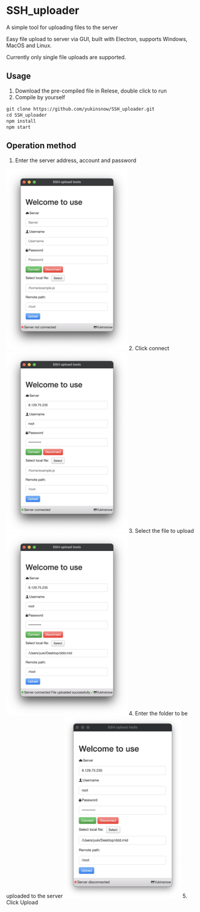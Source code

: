 # SSH_uploader
 A simple tool for uploading files to the server

Easy file upload to server via GUI, built with Electron, supports Windows, MacOS and Linux.

Currently only single file uploads are supported.

## Usage

1. Download the pre-compiled file in Relese, double click to run
2. Compile by yourself
```
git clone https://github.com/yukinsnow/SSH_uploader.git
cd SSH_uploader
npm install
npm start
```

## Operation method

1. Enter the server address, account and password
<img src='https://github.com/yukinsnow/SSH_uploader/blob/main/img/1.png?raw=true' height='480'/>
2. Click connect
<img src='https://github.com/yukinsnow/SSH_uploader/blob/main/img/2.png?raw=true' height='480'/>
3. Select the file to upload
<img src='https://github.com/yukinsnow/SSH_uploader/blob/main/img/3.png?raw=true' height='480'/>
4. Enter the folder to be uploaded to the server
<img src='https://github.com/yukinsnow/SSH_uploader/blob/main/img/4.png?raw=true' height='480'/>
5. Click Upload